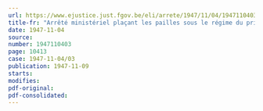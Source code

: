```yaml
---
url: https://www.ejustice.just.fgov.be/eli/arrete/1947/11/04/1947110403/justel
title-fr: "Arrêté ministériel plaçant les pailles sous le régime du prix normal"
date: 1947-11-04
source:
number: 1947110403
page: 10413
case: 1947-11-04/03
publication: 1947-11-09
starts:
modifies:
pdf-original:
pdf-consolidated:
---
```


